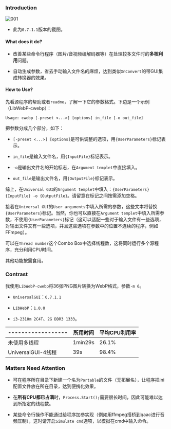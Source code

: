 ### Introduction

![001](https://kkocdko.github.io/src/img/20180726-010059-001.webp)

* 此为`0.7.1.1`版本的截图。

#### What does it do?

* 改善某些命令行程序（图片/音视频编解码器等）在处理较多文件时的**多核利用**问题。

* 自动生成参数，省去手动输入文件名的麻烦，达到类似`XnConvert`的带GUI集成转换器的效果。

#### How to Use?

先看源程序的帮助或者`readme`，了解一下它的参数格式。下边是一个示例（LibWebP-cwebp）：

```
Usage: cwebp [-preset <...>] [options] in_file [-o out_file]
```

把参数分成几个部分，如下：

* `[-preset <...>] [options]`是可供调整的选项，用`{UserParameters}`标记表示。

* `in_file`是输入文件名，用`{InputFile}`标记表示。

* `-o`是输出文件名的开始标志，在`Argument templet`中直接填入。

* `out_file`是输出文件名，用`{OutputFile}`标记表示。

综上，在`Universal GUI`的`Argument templet`中填入：`{UserParameters} {InputFile} -o {OutputFile}`。请留意在标记之间按需添加空格。

接着在`Universal GUI`的`User arguments`中填入所需的参数，这些文本将替换`{UserParameters}`标记。当然，你也可以直接在`Argument templet`中填入所需参数，不使用`{UserParameters}`标记（这可以适配一些对于输入文件有一些选项，对输出文件又有一些选项，并且这些选项在参数中的位置不连续的程序，例如FFmpeg）。

可以在`Thread number`这个Combo Box中选择线程数，这将同时运行多个源程序，充分利用CPU时间。

其他功能按需食用。

### Contrast

我使用`LibWebP-cwebp`将36张PNG图片转换为WebP格式，参数`-m 6`。

* `UniversalGUI`：`0.7.1.1`

* `LibWebP`：`1.0.0`

* `i3-2310m 2C4T`、`2G DDR3 1333`。

|------------------|所用时间|平均CPU利用率|
|------------------|--------|-------------|
|未使用多线程      | 1min29s|        26.1%|
|UniversalGUI-4线程|     39s|        98.4%|

### Matters Need Attention

* 可在程序所在目录下新建一个名为`Portable`的文件（无拓展名），让程序把ini配置文件放在所在目录，达到便携化效果。

* 在**所有CPU都已占满**时，`Process.Start();`需要很长时间，因此可能难以达到所指定的线程数。

* 某些命令行操作不能通过给程序加参实现（例如用ffmpeg搭桥到qaac进行音频压制），这时请开启`Simulate cmd`选项，以模拟在cmd中输入命令。
